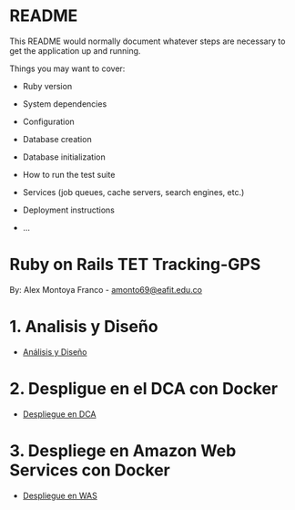 # README

This README would normally document whatever steps are necessary to get the
application up and running.

Things you may want to cover:

* Ruby version

* System dependencies

* Configuration

* Database creation

* Database initialization

* How to run the test suite

* Services (job queues, cache servers, search engines, etc.)

* Deployment instructions

* ...


# Ruby on Rails TET Tracking-GPS

By: Alex Montoya Franco - amonto69@eafit.edu.co

# 1. Analisis y Diseño

* [Análisis y Diseño](analisis-diseno.md)

# 2. Despligue en el DCA con Docker

* [Despliegue en DCA](deploy-on-dca.md)

# 3. Despliege en Amazon Web Services con Docker

* [Despliegue en WAS](deploy-on-aws.md)
